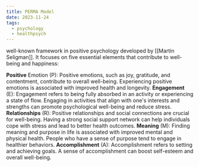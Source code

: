 ```yaml
---
title: PERMA Model
date: 2023-11-24
tags:
  - psychology
  - healthpsych
---
```

well-known framework in positive psychology developed by [[Martin Seligman]]. It focuses on five essential elements that contribute to well-being and happiness:

**Positive** Emotion (P): Positive emotions, such as joy, gratitude, and contentment, contribute to overall well-being. Experiencing positive emotions is associated with improved health and longevity.
**Engagement** (E): Engagement refers to being fully absorbed in an activity or experiencing a state of flow. Engaging in activities that align with one's interests and strengths can promote psychological well-being and reduce stress.
**Relationships** (R): Positive relationships and social connections are crucial for well-being. Having a strong social support network can help individuals cope with stress and lead to better health outcomes.
**Meaning** (M): Finding meaning and purpose in life is associated with improved mental and physical health. People who have a sense of purpose tend to engage in healthier behaviors.
**Accomplishment** (A): Accomplishment refers to setting and achieving goals. A sense of accomplishment can boost self-esteem and overall well-being.
